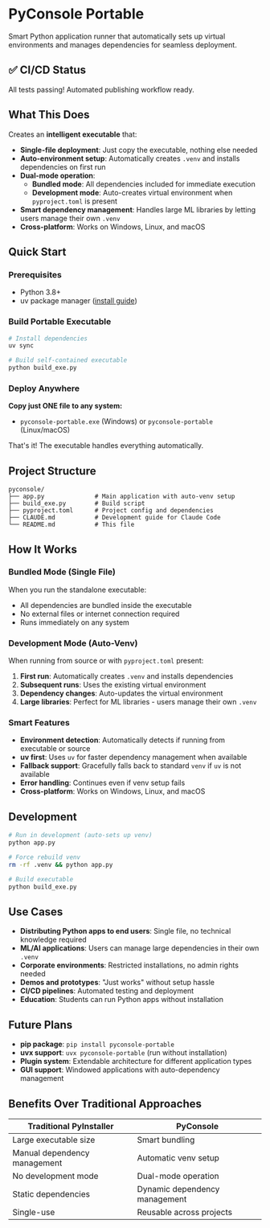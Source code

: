 # PyConsole Portable

Smart Python application runner that automatically sets up virtual environments and manages dependencies for seamless deployment.

## ✅ CI/CD Status

All tests passing! Automated publishing workflow ready.

## What This Does

Creates an **intelligent executable** that:

- **Single-file deployment**: Just copy the executable, nothing else needed
- **Auto-environment setup**: Automatically creates `.venv` and installs dependencies on first run
- **Dual-mode operation**:
  - **Bundled mode**: All dependencies included for immediate execution
  - **Development mode**: Auto-creates virtual environment when `pyproject.toml` is present
- **Smart dependency management**: Handles large ML libraries by letting users manage their own `.venv`
- **Cross-platform**: Works on Windows, Linux, and macOS

## Quick Start

### Prerequisites

- Python 3.8+
- uv package manager ([install guide](https://docs.astral.sh/uv/getting-started/installation/))

### Build Portable Executable

```bash
# Install dependencies
uv sync

# Build self-contained executable
python build_exe.py
```

### Deploy Anywhere

**Copy just ONE file to any system:**

- `pyconsole-portable.exe` (Windows) or `pyconsole-portable` (Linux/macOS)

That's it! The executable handles everything automatically.

## Project Structure

```
pyconsole/
├── app.py              # Main application with auto-venv setup
├── build_exe.py        # Build script
├── pyproject.toml      # Project config and dependencies
├── CLAUDE.md           # Development guide for Claude Code
└── README.md           # This file
```

## How It Works

### Bundled Mode (Single File)
When you run the standalone executable:
- All dependencies are bundled inside the executable
- No external files or internet connection required
- Runs immediately on any system

### Development Mode (Auto-Venv)
When running from source or with `pyproject.toml` present:
1. **First run**: Automatically creates `.venv` and installs dependencies
2. **Subsequent runs**: Uses the existing virtual environment
3. **Dependency changes**: Auto-updates the virtual environment
4. **Large libraries**: Perfect for ML libraries - users manage their own `.venv`

### Smart Features

- **Environment detection**: Automatically detects if running from executable or source
- **uv first**: Uses `uv` for faster dependency management when available
- **Fallback support**: Gracefully falls back to standard `venv` if `uv` is not available
- **Error handling**: Continues even if venv setup fails
- **Cross-platform**: Works on Windows, Linux, and macOS

## Development

```bash
# Run in development (auto-sets up venv)
python app.py

# Force rebuild venv
rm -rf .venv && python app.py

# Build executable
python build_exe.py
```

## Use Cases

- **Distributing Python apps to end users**: Single file, no technical knowledge required
- **ML/AI applications**: Users can manage large dependencies in their own `.venv`
- **Corporate environments**: Restricted installations, no admin rights needed
- **Demos and prototypes**: "Just works" without setup hassle
- **CI/CD pipelines**: Automated testing and deployment
- **Education**: Students can run Python apps without installation

## Future Plans

- **pip package**: `pip install pyconsole-portable`
- **uvx support**: `uvx pyconsole-portable` (run without installation)
- **Plugin system**: Extendable architecture for different application types
- **GUI support**: Windowed applications with auto-dependency management

## Benefits Over Traditional Approaches

| Traditional PyInstaller | PyConsole |
|------------------------|-----------|
| Large executable size | Smart bundling |
| Manual dependency management | Automatic venv setup |
| No development mode | Dual-mode operation |
| Static dependencies | Dynamic dependency management |
| Single-use | Reusable across projects |

